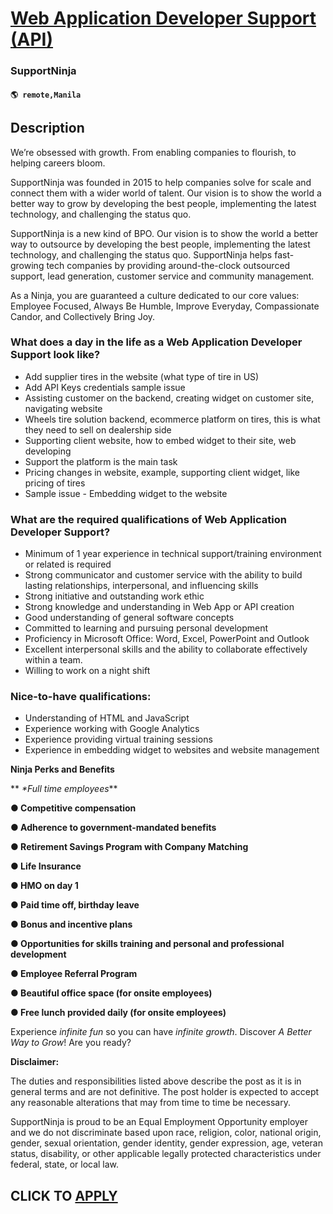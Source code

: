# [Web Application Developer Support (API)](https://www.remotewlb.com/apply/web-application-developer-support-api)  
### SupportNinja  
#### `🌎 remote,Manila`  

## Description

We’re obsessed with growth. From enabling companies to flourish, to helping careers bloom.

SupportNinja was founded in 2015 to help companies solve for scale and connect them with a wider world of talent. Our vision is to show the world a better way to grow by developing the best people, implementing the latest technology, and challenging the status quo.

SupportNinja is a new kind of BPO. Our vision is to show the world a better way to outsource by developing the best people, implementing the latest technology, and challenging the status quo. SupportNinja helps fast-growing tech companies by providing around-the-clock outsourced support, lead generation, customer service and community management.

As a Ninja, you are guaranteed a culture dedicated to our core values: Employee Focused, Always Be Humble, Improve Everyday, Compassionate Candor, and Collectively Bring Joy.

  

  

### What does a day in the life as a Web Application Developer Support look like?

* Add supplier tires in the website (what type of tire in US)
* Add API Keys credentials sample issue
* Assisting customer on the backend, creating widget on customer site, navigating website
* Wheels tire solution backend, ecommerce platform on tires, this is what they need to sell on dealership side
* Supporting client website, how to embed widget to their site, web developing
* Support the platform is the main task
* Pricing changes in website, example, supporting client widget, like pricing of tires
* Sample issue - Embedding widget to the website

  

### What are the required qualifications of Web Application Developer Support?

* Minimum of 1 year experience in technical support/training environment or related is required
* Strong communicator and customer service with the ability to build lasting relationships, interpersonal, and influencing skills
* Strong initiative and outstanding work ethic
* Strong knowledge and understanding in Web App or API creation
* Good understanding of general software concepts
* Committed to learning and pursuing personal development
* Proficiency in Microsoft Office: Word, Excel, PowerPoint and Outlook
* Excellent interpersonal skills and the ability to collaborate effectively within a team.
* Willing to work on a night shift

  

### Nice-to-have qualifications:

* Understanding of HTML and JavaScript
* Experience working with Google Analytics
* Experience providing virtual training sessions
* Experience in embedding widget to websites and website management

  

 **Ninja Perks and Benefits**

 ** _*Full time employees_**

 **● Competitive compensation**

 **● Adherence to government-mandated benefits**

 **● Retirement Savings Program with Company Matching**

 **● Life Insurance**

 **● HMO on day 1**

 **● Paid time off, birthday leave**

 **● Bonus and incentive plans**

 **● Opportunities for skills training and personal and professional development**

 **● Employee Referral Program**

 **● Beautiful office space (for onsite employees)**

 **● Free lunch provided daily (for onsite employees)**

Experience _infinite fun_ so you can have _infinite growth_. Discover _A Better Way to Grow_! Are you ready?

**Disclaimer:**

The duties and responsibilities listed above describe the post as it is in general terms and are not definitive. The post holder is expected to accept any reasonable alterations that may from time to time be necessary.

SupportNinja is proud to be an Equal Employment Opportunity employer and we do not discriminate based upon race, religion, color, national origin, gender, sexual orientation, gender identity, gender expression, age, veteran status, disability, or other applicable legally protected characteristics under federal, state, or local law.

  
## CLICK TO [APPLY](https://www.remotewlb.com/apply/web-application-developer-support-api)

